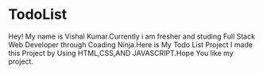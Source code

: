 # TodoList
Hey!  My name is Vishal Kumar.Currently i am fresher and studing Full Stack Web Developer through Coading Ninja.Here is My Todo List Project 
I made this Project by Using HTML,CSS,AND JAVASCRIPT.Hope You like my project.
